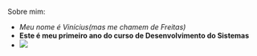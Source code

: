 Sobre mim: 
- *Meu nome é Vinícius(mas me chamem de Freitas)*
- **Este é meu primeiro ano do curso de Desenvolvimento do Sistemas**
- ![](https://img.shields.io/badge/WhatsApp-25D366?style=for-the-badge&logo=whatsapp&logoColor=white)


